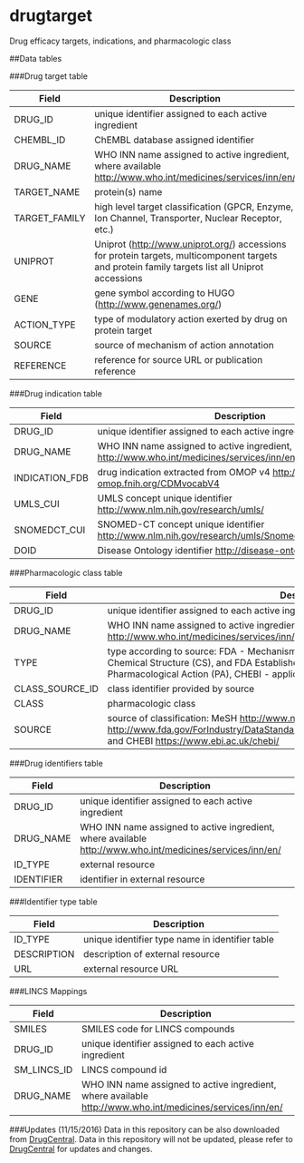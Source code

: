 # drugtarget
Drug efficacy targets, indications, and pharmacologic class

##Data tables

###Drug target table

**Field**       |**Description**
----------------|----------------------------------------------------
DRUG_ID         |unique identifier assigned to each active ingredient
CHEMBL_ID       |ChEMBL database assigned identifier
DRUG_NAME       |WHO INN name assigned to active ingredient, where available http://www.who.int/medicines/services/inn/en/
TARGET_NAME     |protein(s) name
TARGET_FAMILY   |high level target classification (GPCR, Enzyme, Ion Channel, Transporter, Nuclear Receptor, etc.)
UNIPROT         |Uniprot (http://www.uniprot.org/) accessions for protein targets, multicomponent targets and protein family targets list all Uniprot accessions
GENE            |gene symbol according to HUGO (http://www.genenames.org/)
ACTION_TYPE     |type of modulatory action exerted by drug on protein target
SOURCE          |source of mechanism of action annotation
REFERENCE       |reference for source URL or publication reference

###Drug indication table

**Field**       |**Description**
----------------|----------------------------------------------------
DRUG_ID         |unique identifier assigned to each active ingredient
DRUG_NAME       |WHO INN name assigned to active ingredient, where available http://www.who.int/medicines/services/inn/en/
INDICATION_FDB  |drug indication extracted from OMOP v4 http://archive-omop.fnih.org/CDMvocabV4
UMLS_CUI        |UMLS concept unique identifier http://www.nlm.nih.gov/research/umls/
SNOMEDCT_CUI    |SNOMED-CT concept unique identifier http://www.nlm.nih.gov/research/umls/Snomed/snomed_main.html
DOID            |Disease Ontology identifier http://disease-ontology.org/

###Pharmacologic class table

**Field**       |**Description**
----------------|---------------------------------------------------
DRUG_ID         |unique identifier assigned to each active ingredient
DRUG_NAME       |WHO INN name assigned to active ingredient, where available http://www.who.int/medicines/services/inn/en/
TYPE            |type according to source: FDA - Mechanism of Action (MOA), Physiologic Effect (PE), Chemical Structure (CS), and FDA Established Pharmacologic Class (EPC), MeSH - Pharmacological Action (PA), CHEBI - application (has role)
CLASS_SOURCE_ID |class identifier provided by source
CLASS           |pharmacologic class
SOURCE          |source of classification: MeSH http://www.nlm.nih.gov/mesh/pa_abt.html, FDA http://www.fda.gov/ForIndustry/DataStandards/StructuredProductLabeling/ucm162549.htm, and CHEBI https://www.ebi.ac.uk/chebi/

###Drug identifiers table

**Field**       |**Description**
----------------|----------------------------------------------------
DRUG_ID         |unique identifier assigned to each active ingredient
DRUG_NAME       |WHO INN name assigned to active ingredient, where available http://www.who.int/medicines/services/inn/en/
ID_TYPE  		|external resource
IDENTIFIER      |identifier in external resource

###Identifier type table

**Field**       |**Description**
----------------|----------------------------------------------------
ID_TYPE         |unique identifier type name in identifier table
DESCRIPTION     |description of external resource
URL  			|external resource URL


###LINCS Mappings

**Field**       |**Description**
----------------|----------------------------------------------------
SMILES          |SMILES code for LINCS compounds
DRUG_ID         |unique identifier assigned to each active ingredient
SM_LINCS_ID     |LINCS compound id
DRUG_NAME       |WHO INN name assigned to active ingredient, where available http://www.who.int/medicines/services/inn/en/

###Updates (11/15/2016)
Data in this repository can be also downloaded from [DrugCentral](http://drugcentral.org). Data in this repository will not be updated, please refer to [DrugCentral](http://drugcentral.org) for updates and changes.